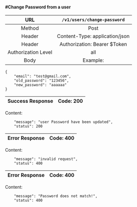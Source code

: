 #### #Change Password from a user

|URL | `/v1/users/change-password`  |
|:-:|:-:|
|  Method  |Post|
|  Header  |Content-Type: application/json|
|  Header  | Authorization: Bearer $Token|
|  Authorization Level | all |
|  Body  |Example:
    {
        "email": "test@gmail.com",
        "old_password": "123456",
        "new_password": "aaaaaa"
    }
| Success Response | Code: 200  |
|:-:|:-:|

Content:

        "message": "user Password have been updated",
        "status": 200

| Error Response | Code: 400  |
|:-:|:-:|

Content:

        "message": "invalid request",
        "status": 400

| Error Response | Code: 400  |
|:-:|:-:|

Content:

        "message": "Password does not match!",
        "status": 400
